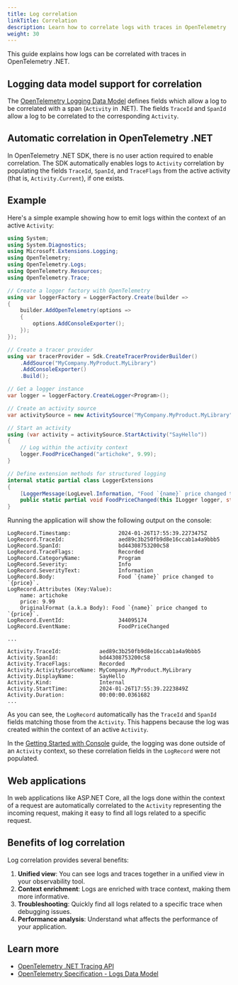 ```yaml
---
title: Log correlation
linkTitle: Correlation
description: Learn how to correlate logs with traces in OpenTelemetry .NET
weight: 30
---
```


This guide explains how logs can be correlated with traces in OpenTelemetry
.NET.

## Logging data model support for correlation

The
[OpenTelemetry Logging Data Model](/docs/specs/otel/logs/data-model/#trace-context-fields)
defines fields which allow a log to be correlated with a span (`Activity` in
.NET). The fields `TraceId` and `SpanId` allow a log to be correlated to the
corresponding `Activity`.

## Automatic correlation in OpenTelemetry .NET

In OpenTelemetry .NET SDK, there is no user action required to enable
correlation. The SDK automatically enables logs to `Activity` correlation by
populating the fields `TraceId`, `SpanId`, and `TraceFlags` from the active
activity (that is, `Activity.Current`), if one exists.

## Example

Here's a simple example showing how to emit logs within the context of an active
`Activity`:

```csharp
using System;
using System.Diagnostics;
using Microsoft.Extensions.Logging;
using OpenTelemetry;
using OpenTelemetry.Logs;
using OpenTelemetry.Resources;
using OpenTelemetry.Trace;

// Create a logger factory with OpenTelemetry
using var loggerFactory = LoggerFactory.Create(builder =>
{
    builder.AddOpenTelemetry(options =>
    {
        options.AddConsoleExporter();
    });
});

// Create a tracer provider
using var tracerProvider = Sdk.CreateTracerProviderBuilder()
    .AddSource("MyCompany.MyProduct.MyLibrary")
    .AddConsoleExporter()
    .Build();

// Get a logger instance
var logger = loggerFactory.CreateLogger<Program>();

// Create an activity source
var activitySource = new ActivitySource("MyCompany.MyProduct.MyLibrary");

// Start an activity
using (var activity = activitySource.StartActivity("SayHello"))
{
    // Log within the activity context
    logger.FoodPriceChanged("artichoke", 9.99);
}

// Define extension methods for structured logging
internal static partial class LoggerExtensions
{
    [LoggerMessage(LogLevel.Information, "Food `{name}` price changed to `{price}`.")]
    public static partial void FoodPriceChanged(this ILogger logger, string name, double price);
}
```

Running the application will show the following output on the console:

```text
LogRecord.Timestamp:               2024-01-26T17:55:39.2273475Z
LogRecord.TraceId:                 aed89c3b250fb9d8e16ccab1a4a9bbb5
LogRecord.SpanId:                  bd44308753200c58
LogRecord.TraceFlags:              Recorded
LogRecord.CategoryName:            Program
LogRecord.Severity:                Info
LogRecord.SeverityText:            Information
LogRecord.Body:                    Food `{name}` price changed to `{price}`.
LogRecord.Attributes (Key:Value):
    name: artichoke
    price: 9.99
    OriginalFormat (a.k.a Body): Food `{name}` price changed to `{price}`.
LogRecord.EventId:                 344095174
LogRecord.EventName:               FoodPriceChanged

...

Activity.TraceId:            aed89c3b250fb9d8e16ccab1a4a9bbb5
Activity.SpanId:             bd44308753200c58
Activity.TraceFlags:         Recorded
Activity.ActivitySourceName: MyCompany.MyProduct.MyLibrary
Activity.DisplayName:        SayHello
Activity.Kind:               Internal
Activity.StartTime:          2024-01-26T17:55:39.2223849Z
Activity.Duration:           00:00:00.0361682
...
```

As you can see, the `LogRecord` automatically has the `TraceId` and `SpanId`
fields matching those from the `Activity`. This happens because the log was
created within the context of an active `Activity`.

In the
[Getting Started with Console](/docs/languages/dotnet/logs/getting-started-console/)
guide, the logging was done outside of an `Activity` context, so these
correlation fields in the `LogRecord` were not populated.

## Web applications

In web applications like ASP.NET Core, all the logs done within the context of a
request are automatically correlated to the `Activity` representing the incoming
request, making it easy to find all logs related to a specific request.

## Benefits of log correlation

Log correlation provides several benefits:

1. **Unified view**: You can see logs and traces together in a unified view in
   your observability tool.
2. **Context enrichment**: Logs are enriched with trace context, making them
   more informative.
3. **Troubleshooting**: Quickly find all logs related to a specific trace when
   debugging issues.
4. **Performance analysis**: Understand what affects the performance of your
   application.

## Learn more

- [OpenTelemetry .NET Tracing API](/docs/languages/dotnet/traces-api/)
- [OpenTelemetry Specification - Logs Data Model](/docs/specs/otel/logs/data-model/)
